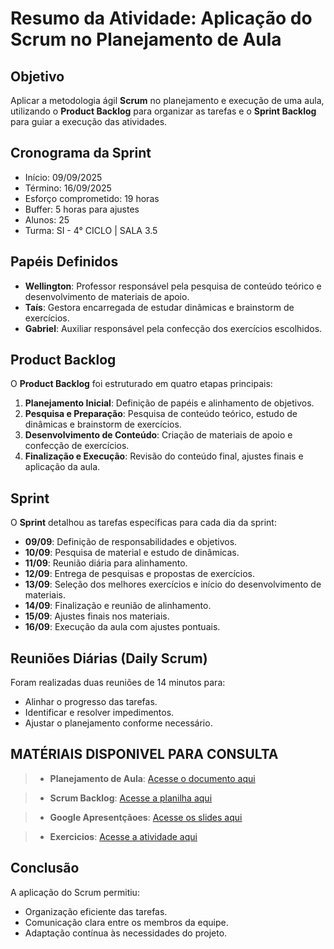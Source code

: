 # Resumo da Atividade: Aplicação do Scrum no Planejamento de Aula

## Objetivo
Aplicar a metodologia ágil **Scrum** no planejamento e execução de uma aula, utilizando o **Product Backlog** para organizar as tarefas e o **Sprint Backlog** para guiar a execução das atividades.

## Cronograma da Sprint
- Início: 09/09/2025  
- Término: 16/09/2025  
- Esforço comprometido: 19 horas  
- Buffer: 5 horas para ajustes
- Alunos: 25
- Turma: SI - 4° CICLO | SALA 3.5      

## Papéis Definidos
- **Wellington**: Professor responsável pela pesquisa de conteúdo teórico e desenvolvimento de materiais de apoio.  
- **Taís**: Gestora encarregada de estudar dinâmicas e brainstorm de exercícios.  
- **Gabriel**: Auxiliar responsável pela confecção dos exercícios escolhidos.  

## Product Backlog
O **Product Backlog** foi estruturado em quatro etapas principais:
1. **Planejamento Inicial**: Definição de papéis e alinhamento de objetivos.  
2. **Pesquisa e Preparação**: Pesquisa de conteúdo teórico, estudo de dinâmicas e brainstorm de exercícios.  
3. **Desenvolvimento de Conteúdo**: Criação de materiais de apoio e confecção de exercícios.  
4. **Finalização e Execução**: Revisão do conteúdo final, ajustes finais e aplicação da aula.  

## Sprint
O **Sprint** detalhou as tarefas específicas para cada dia da sprint:

- **09/09**: Definição de responsabilidades e objetivos.  
- **10/09**: Pesquisa de material e estudo de dinâmicas.  
- **11/09**: Reunião diária para alinhamento.  
- **12/09**: Entrega de pesquisas e propostas de exercícios.  
- **13/09**: Seleção dos melhores exercícios e início do desenvolvimento de materiais.  
- **14/09**: Finalização e reunião de alinhamento.  
- **15/09**: Ajustes finais nos materiais.  
- **16/09**: Execução da aula com ajustes pontuais.  

## Reuniões Diárias (Daily Scrum)
Foram realizadas duas reuniões de 14 minutos para:
- Alinhar o progresso das tarefas.  
- Identificar e resolver impedimentos.  
- Ajustar o planejamento conforme necessário.  

## MATÉRIAIS DISPONIVEL PARA CONSULTA 

> - **Planejamento de Aula**: [Acesse o documento aqui](https://docs.google.com/document/d/1cn_xWWtyE2xh1hTbG3ViPRQWA6YTuDYZbRKIvhNwEec/edit?usp=sharing)

> - **Scrum Backlog**: [Acesse a planilha aqui](https://docs.google.com/spreadsheets/d/1cppQxGVd3rfXS74fLWKI63mDXyGQcjTRrf7Tk_g6LLA/edit?usp=sharing)

> - **Google Apresentçãoes**: [Acesse os slides aqui](https://docs.google.com/presentation/d/12i2jWG2cgo4F4yCoN4jM8AEPFv1BRirpWsOyG7g3hzY/edit?usp=sharing)

> - **Exercicios**: [Acesse a atividade aqui](https://exercises-xi.vercel.app/ )

## Conclusão
A aplicação do Scrum permitiu:
- Organização eficiente das tarefas.  
- Comunicação clara entre os membros da equipe.  
- Adaptação contínua às necessidades do projeto.  

